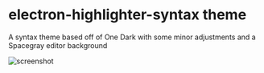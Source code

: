 # electron-highlighter-syntax theme

A syntax theme based off of One Dark with some minor adjustments and a Spacegray editor background

![screenshot](https://raw.github.com/mmcbride1007/electron-highlighter-syntax/master/media/screenshot.png)
